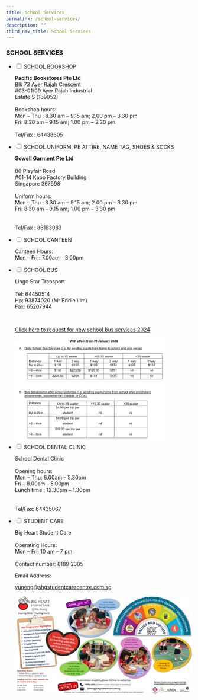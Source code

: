 ```yaml
---
title: School Services
permalink: /school-services/
description: ""
third_nav_title: School Services
---
```

### SCHOOL SERVICES

<ul class="jekyllcodex_accordion">
  <li>
    <input id="accordion1" type="checkbox">
		<label for="accordion1">SCHOOL BOOKSHOP</label>
    <div>
			<p> <strong>Pacific Bookstores Pte Ltd </strong>  <br>
Blk 73 Ayer Rajah Crescent  <br>
#03-01/09 Ayer Rajah Industrial  <br>
Estate S (139952)  
 <br><br>
Bookshop hours:  <br>
Mon – Thu : 8.30 am – 9.15 am; 2.00 pm – 3.30 pm  <br>
Fri: 8.30 am – 9.15 am; 1.00 pm – 3.30 pm  
  <br><br>
Tel/Fax : 64438605</p>
    </div>
	</li>  
  <li>
    <input id="accordion2" type="checkbox">
    <label for="accordion2">SCHOOL UNIFORM, PE ATTIRE,  
NAME TAG, SHOES &amp; SOCKS </label>
    <div>
			<p>	<strong>Sowell Garment Pte Ltd  </strong><br>
  <br>
80 Playfair Road<br>
#01-14 Kapo Factory Building<br>
Singapore 367998
  <br><br>
Uniform hours:  <br>
Mon – Thu : 8.30 am – 9.15 am; 2.00 pm – 3.30 pm  <br>
Fri: 8.30 am – 9.15 am; 1.00 pm – 3.30 pm  <br>
  <br><br>
Tel/Fax : 86183083</p>
		</div>
  </li>
  <li>
    <input id="accordion3" type="checkbox">
    <label for="accordion3">SCHOOL CANTEEN</label>
    <div>
      <p>
        Canteen Hours:  <br>
Mon – Fri : 7.00am – 3.00pm</p>
    </div>
  </li>
	  <li>
    <input id="accordion4" type="checkbox">
    <label for="accordion4">SCHOOL BUS</label>
    <div>
      <p>
        Lingo Star Transport  
  <br><br>
Tel: 64450514  <br>
Hp: 93874020 (Mr Eddie Lim)<br>  
Fax: 65207944</p><br>
	
<p><a href="/files/request%20for%20school%20bus%20services%202024.pdf">
Click here to request for new school bus services 2024
</a></p>
			
<img style="width:85%" src="/images/new%20rates%20for%202024.png">
    </div>
  </li>
	  <li>
    <input id="accordion5" type="checkbox">
    <label for="accordion5">SCHOOL DENTAL CLINIC</label>
    <div>
      <p>
     School Dental Clinic  
  <br><br>
Opening hours:  <br>
Mon – Thu: 8.00am – 5.30pm  <br>
Fri – 8.00am – 5.00pm  <br>
Lunch time : 12.30pm – 1.30pm <br> 
  <br><br>
Tel/Fax: 64435067<br></p>
    </div>
  </li>
	  <li>
    <input id="accordion6" type="checkbox">
    <label for="accordion6">STUDENT CARE</label>
    <div>
      <p>
Big Heart Student Care<br><br>
Operating Hours:<br>Mon – Fri: 10 am – 7 pm
				<br><br>
Contact number: 8189 2305<br>
							
</p><p> Email Address: </p><a href="mailto: yuneng@shgstudentcarecentre.com.sg">yuneng@shgstudentcarecentre.com.sg</a>			
				
<p></p><p><a href="https://staging.d983uqf4p7xhi.amplifyapp.com/images/YN-Big-Heart.jpg">
<img src="/images/YN-Big-Heart.jpg" style="width:100%">
</a></p>
    </div>
  </li>
</ul>